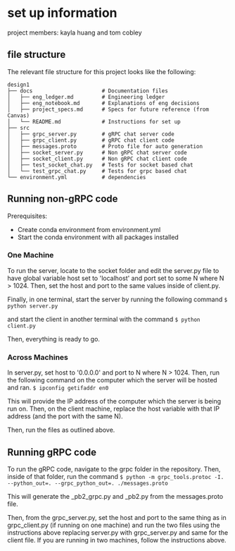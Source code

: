 # set up information
project members: kayla huang and tom cobley

## file structure
The relevant file structure for this project looks like the following:

```
design1
├── docs                      # Documentation files 
│   ├── eng_ledger.md         # Engineering ledger
│   ├── eng_notebook.md       # Explanations of eng decisions
│   ├── project_specs.md      # Specs for future reference (from Canvas)
│   └── README.md             # Instructions for set up
├── src                      
│   ├── grpc_server.py        # gRPC chat server code 
│   ├── grpc_client.py        # gRPC chat client code
│   ├── messages.proto        # Proto file for auto generation
│   ├── socket_server.py      # Non gRPC chat server code 
│   ├── socket_client.py      # Non gRPC chat client code 
│   ├── test_socket_chat.py   # Tests for socket based chat     
│   └── test_grpc_chat.py     # Tests for grpc based chat
└── environment.yml           # dependencies
```

## Running non-gRPC code
Prerequisites:
- Create conda environment from environment.yml
- Start the conda environment with all packages installed

### One Machine
To run the server, locate to the socket folder and edit the server.py file to have global variable host set to 'localhost' and port set to some N where N > 1024. Then, set the host and port to the same values inside of client.py.

Finally, in one terminal, start the server by running the following command
``` $ python server.py ```

and start the client in another terminal with the command
``` $ python client.py ```

Then, everything is ready to go.

### Across Machines
In server.py, set host to '0.0.0.0' and port to N where N > 1024. Then, run the following command on the computer which the server will be hosted and ran.
``` $ ipconfig getifaddr en0 ```

This will provide the IP address of the computer which the server is being run on. Then, on the client machine, replace the host variable with that IP address (and the port with the same N).

Then, run the files as outlined above. 


## Running gRPC code
To run the gRPC code, navigate to the grpc folder in the repository. Then, inside of that folder, run the command
``` $ python -m grpc_tools.protoc -I. --python_out=. --grpc_python_out=. ./messages.proto ```

This will generate the _pb2_grpc.py and _pb2.py from the messages.proto file. 

Then, from the grpc_server.py, set the host and port to the same thing as in grpc_client.py (if running on one machine) and run the two files using the instructions above replacing server.py with grpc_server.py and same for the client file. If you are running in two machines, follow the instructions above. 
